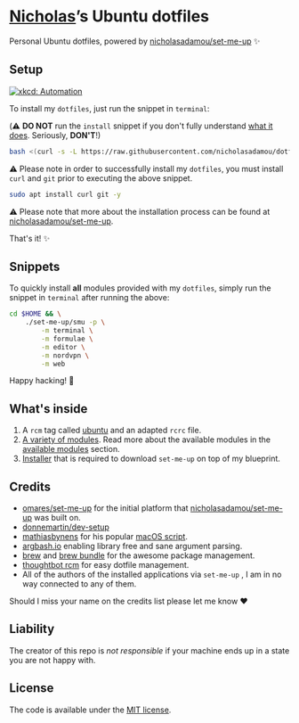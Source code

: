 # [Nicholas](https://github.com/nicholasadamou)’s Ubuntu dotfiles

Personal Ubuntu dotfiles, powered by [nicholasadamou/set-me-up](https://github.com/nicholasadamou/set-me-up/tree/debian) ✨

## Setup

[![xkcd: Automation](http://imgs.xkcd.com/comics/automation.png)](http://xkcd.com/1319/)

To install my `dotfiles`, just run the snippet in `terminal`:

(⚠️ **DO NOT** run the `install` snippet if you don't fully
understand [what it does](.dotfiles/modules/install.sh). Seriously, **DON'T**!)

```bash
bash <(curl -s -L https://raw.githubusercontent.com/nicholasadamou/dotfiles/ubuntu/.dotfiles/modules/install.sh)
```

⚠️ Please note in order to successfully install my `dotfiles`, you must install `curl` and `git` prior to executing the above snippet.


```bash
sudo apt install curl git -y
```

⚠️ Please note that more about the installation process can be found at [nicholasadamou/set-me-up](https://github.com/nicholasadamou/set-me-up/tree/debian).

That's it! ✨

## Snippets

To quickly install **all** modules provided with my `dotfiles`, simply run the snippet in `terminal` after running the above:

```bash
cd $HOME && \
    ./set-me-up/smu -p \
        -m terminal \
        -m formulae \
        -m editor \
        -m nordvpn \
        -m web
 ```
 
 Happy hacking! 🚀

## What's inside

1.  A `rcm` tag called [ubuntu](.dotfiles/tag-ubuntu) and an adapted `rcrc` file.
2.  [A variety of modules](https://github.com/nicholasadamou/set-me-up/tree/debian/.dotfiles/modules). Read more about the available modules in the [available modules](https://github.com/nicholasadamou/set-me-up/tree/debian#available-modules) section.
3.  [Installer](.dotfiles/modules/install.sh) that is required to download `set-me-up` on top of my blueprint.

## Credits

-   [omares/set-me-up](https://github.com/omares/set-me-up/tree/debian) for the initial platform that [nicholasadamou/set-me-up](https://github.com/nicholasadamou/set-me-up/tree/debian) was built on.
-   [donnemartin/dev-setup](https://github.com/donnemartin/dev-setup)
-   [mathiasbynens](https://github.com/mathiasbynens/dotfiles) for his popular [macOS script](https://github.com/mathiasbynens/dotfiles/blob/master/.macos).
-   [argbash.io](https://argbash.io/) enabling library free and sane argument parsing.
-   [brew](https://brew.sh/) and [brew bundle](https://github.com/Homebrew/homebrew-bundle) for the awesome package management.
-   [thoughtbot rcm](https://github.com/thoughtbot/rcm) for easy dotfile management.
-   All of the authors of the installed applications via `set-me-up` , I am in no way connected to any of them.

Should I miss your name on the credits list please let me know :heart:

## Liability

The creator of this repo is _not responsible_ if your machine ends up in a state you are not happy with.

## License

The code is available under the [MIT license](LICENSE.txt).
